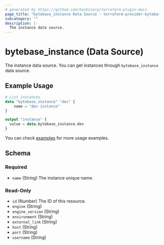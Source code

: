 ```yaml
---
# generated by https://github.com/hashicorp/terraform-plugin-docs
page_title: "bytebase_instance Data Source - terraform-provider-bytebase"
subcategory: ""
description: |-
  The instance data source.
---
```


# bytebase_instance (Data Source)

The instance data source. You can get instances through `bytebase_instance` data source.

## Example Usage

```terraform
# List instances
data "bytebase_instance" "dev" {
    name = "dev instance"
}

output "instance" {
  value = data.bytebase_instance.dev
}
```

You can check [examples](https://github.com/bytebase/terraform-provider-bytebase/blob/main/examples/main.tf) for more usage examples.

<!-- schema generated by tfplugindocs -->
## Schema

### Required

- `name` (String) The instance unique name.

### Read-Only

- `id` (Number) The ID of this resource.
- `engine` (String)
- `engine_version` (String)
- `environment` (String)
- `external_link` (String)
- `host` (String)
- `port` (String)
- `username` (String)
